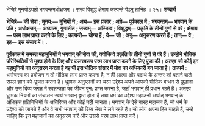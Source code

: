  

भेजिरे मुनयोऽथाग्रे भगवन्तमधोक्षजम् । सत्त्वं विशुद्धं क्षेमाय कल्पन्ते येऽनु तानिह ॥ २५॥ **शब्दार्थ** 

**भेजिरे—** **की सेवा** **; मुनय:—** **मुनियों ने** **; अथ—** **इस प्रकार** **; अग्रे—** **पूर्वकाल में** **; भगवन्तम्—** **भगवान् के प्रति** **;** **अधोक्षजम्—** **अध्यात्म, गुणातीत** **; सत्त्वम्—** **अस्तित्व** **; विशुद्धम्—** **प्रकृति के तीनों गुणों से परे** **; क्षेमाय—** **परम लाभ प्राप्त** **करने के लिए** **; कल्पन्ते—** **योग्य हैं** **; ये—** **जो** **; अनु—** **अनुसरण करते हैं** **; तान्—** **वे** **; इह—** **इस संसार में।** **.** 

**पूर्वकाल में समस्त महामुनियों ने भगवान् की सेवा की, क्योंकि वे प्रकृति के तीनों** **गुणों से परे हैं। उन्होंने भौतिक परिस्थितियों से मुक्त होने के लिए और फलस्वरूप परम** **लाभ प्राप्त करने के लिए पूजा की। अतएव जो कोई इन महामुनियों का अनुसरण करता है** **वह भी इस भौतिक संसार में मोक्ष का अधिकारी बन जाता है।** **तात्पर्य** : धर्माचरण का प्रयोजन न तो भौतिक लाभ प्राप्त करना है, न ही आत्मा और पदार्थ के अन्तर को बताने वाले सरल ज्ञान को अॢजत करना है। धाॢमक अनुष्ठानों का चरम उद्देश्य अपने आपको भौतिक बन्धन से छुड़ाना और उस दिव्य जगत में स्वतन्त्रता का जीवन पुन: प्राप्त करना है, जहाँ भगवान् ही प्रधान रहते हैं। अतएव धाॢमक नियमों का संचालन स्वयं भगवान् द्वारा होता है तथा धर्म का उद्देश्य महाजनों अर्थात् भगवान् के अधिकृत प्रतिनिधियों के अतिरिक्त और कोई नहीं जानता। भगवान् के ऐसे बारह महाजन हैं, जो धर्म के उद्देश्य को जानते हैं और वे सभी भगवान् की दिव्य सेवा में लगे रहते हैं। जो लोग अपना हित चाहते हैं, उन्हें चाहिए कि इन महाजनों का अनुसरण करें और उससे परम लाभ प्राप्त करें। 